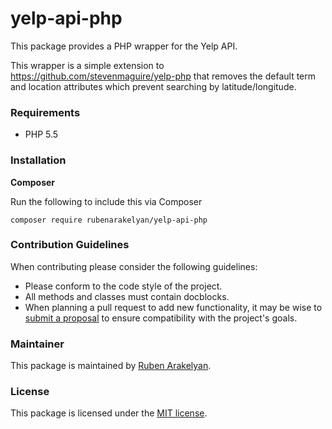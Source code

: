 # yelp-api-php

This package provides a PHP wrapper for the Yelp API.

This wrapper is a simple extension to https://github.com/stevenmaguire/yelp-php
that removes the default term and location attributes which prevent searching by
latitude/longitude.

### Requirements

- PHP 5.5

### Installation

**Composer**

Run the following to include this via Composer

```shell
composer require rubenarakelyan/yelp-api-php
```

### Contribution Guidelines

When contributing please consider the following guidelines:

- Please conform to the code style of the project.
- All methods and classes must contain docblocks.
- When planning a pull request to add new functionality, it may be wise to [submit a proposal](https://github.com/rubenarakelyan/yelp-api-php/issues/new) to ensure compatibility with the project's goals.

### Maintainer

This package is maintained by [Ruben Arakelyan](https://ruben.arakelyan.uk/).

### License

This package is licensed under the [MIT license](https://github.com/rubenarakelyan/yelp-api-php/blob/master/LICENSE).
